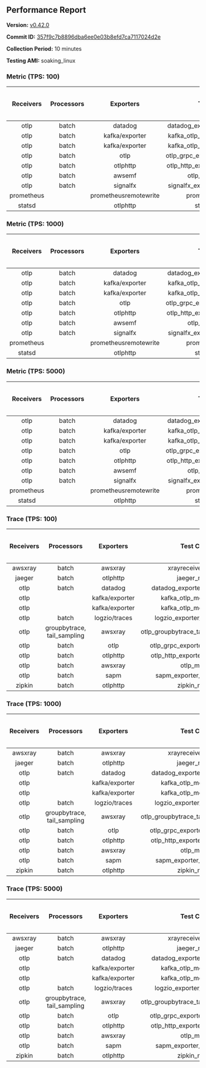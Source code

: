 ## Performance Report

**Version:** [v0.42.0](https://github.com/aws-observability/aws-otel-collector/releases/tag/v0.42.0)

**Commit ID:** [357f9c7b8896dba6ee0e03b8efd7ca7117024d2e](https://github.com/aws-observability/aws-otel-collector/commit/357f9c7b8896dba6ee0e03b8efd7ca7117024d2e)

**Collection Period:** 10 minutes

**Testing AMI:** soaking_linux


### Metric (TPS: 100)
| Receivers | Processors | Exporters | Test Case | Data Type | Instance Type | Avg CPU Usage (Percent) | Avg Memory Usage (Megabytes) | Max CPU Usage (Percent) | Max Memory Usage (Megabytes) |
|:---------:|:----------:|:---------:|:---------:|:---------:|:-------------:|:-----------------------:|:----------------------------:|:-----------------------:|:----------------------------:|
| otlp | batch | datadog | datadog_exporter_metric_mock | otlp | m5.2xlarge | 0.46 | 110.35 | 0.60 | 112.62 |
| otlp | batch | kafka/exporter | kafka_otlp_metric_mock_2_8_1 | otlp | m5.2xlarge | 0.21 | 111.08 | 0.80 | 112.04 |
| otlp | batch | kafka/exporter | kafka_otlp_metric_mock_3_2_0 | otlp | m5.2xlarge | 0.19 | 107.54 | 0.30 | 110.49 |
| otlp | batch | otlp | otlp_grpc_exporter_metric_mock | otlp | m5.2xlarge | 0.18 | 104.41 | 0.30 | 105.22 |
| otlp | batch | otlphttp | otlp_http_exporter_metric_mock | otlp | m5.2xlarge | 0.21 | 109.87 | 0.40 | 112.44 |
| otlp | batch | awsemf | otlp_metric_mock | otlp | m5.2xlarge | 0.38 | 107.66 | 0.50 | 108.22 |
| otlp | batch | signalfx | signalfx_exporter_metric_mock | otlp | m5.2xlarge | 0.22 | 112.78 | 0.40 | 115.49 |
| prometheus |  | prometheusremotewrite | prometheus_mock | prometheus | m5.2xlarge | 0.07 | 108.65 | 0.30 | 110.10 |
| statsd |  | otlphttp | statsd_mock | statsd | m5.2xlarge | 0.01 | 89.64 | 0.20 | 89.67 |

### Metric (TPS: 1000)
| Receivers | Processors | Exporters | Test Case | Data Type | Instance Type | Avg CPU Usage (Percent) | Avg Memory Usage (Megabytes) | Max CPU Usage (Percent) | Max Memory Usage (Megabytes) |
|:---------:|:----------:|:---------:|:---------:|:---------:|:-------------:|:-----------------------:|:----------------------------:|:-----------------------:|:----------------------------:|
| otlp | batch | datadog | datadog_exporter_metric_mock | otlp | m5.2xlarge | 2.14 | 119.39 | 2.30 | 121.89 |
| otlp | batch | kafka/exporter | kafka_otlp_metric_mock_2_8_1 | otlp | m5.2xlarge | 2.48 | 122.81 | 2.70 | 125.36 |
| otlp | batch | kafka/exporter | kafka_otlp_metric_mock_3_2_0 | otlp | m5.2xlarge | 0.61 | 121.88 | 2.60 | 128.24 |
| otlp | batch | otlp | otlp_grpc_exporter_metric_mock | otlp | m5.2xlarge | 0.50 | 117.56 | 1.00 | 131.94 |
| otlp | batch | otlphttp | otlp_http_exporter_metric_mock | otlp | m5.2xlarge | 0.56 | 123.11 | 0.70 | 126.15 |
| otlp | batch | awsemf | otlp_metric_mock | otlp | m5.2xlarge | 1.57 | 118.16 | 1.80 | 120.25 |
| otlp | batch | signalfx | signalfx_exporter_metric_mock | otlp | m5.2xlarge | 0.79 | 123.29 | 1.00 | 127.76 |
| prometheus |  | prometheusremotewrite | prometheus_mock | prometheus | m5.2xlarge | 0.69 | 140.07 | 1.30 | 149.47 |
| statsd |  | otlphttp | statsd_mock | statsd | m5.2xlarge | 0.01 | 89.46 | 0.10 | 91.06 |

### Metric (TPS: 5000)
| Receivers | Processors | Exporters | Test Case | Data Type | Instance Type | Avg CPU Usage (Percent) | Avg Memory Usage (Megabytes) | Max CPU Usage (Percent) | Max Memory Usage (Megabytes) |
|:---------:|:----------:|:---------:|:---------:|:---------:|:-------------:|:-----------------------:|:----------------------------:|:-----------------------:|:----------------------------:|
| otlp | batch | datadog | datadog_exporter_metric_mock | otlp | m5.2xlarge | 9.98 | 133.65 | 11.50 | 140.49 |
| otlp | batch | kafka/exporter | kafka_otlp_metric_mock_2_8_1 | otlp | m5.2xlarge | 9.32 | 131.14 | 10.30 | 134.59 |
| otlp | batch | kafka/exporter | kafka_otlp_metric_mock_3_2_0 | otlp | m5.2xlarge | 11.40 | 130.07 | 12.30 | 135.11 |
| otlp | batch | otlp | otlp_grpc_exporter_metric_mock | otlp | m5.2xlarge | 1.65 | 123.06 | 3.80 | 235.00 |
| otlp | batch | otlphttp | otlp_http_exporter_metric_mock | otlp | m5.2xlarge | 1.98 | 125.11 | 2.30 | 130.96 |
| otlp | batch | awsemf | otlp_metric_mock | otlp | m5.2xlarge | 7.03 | 124.77 | 7.70 | 127.28 |
| otlp | batch | signalfx | signalfx_exporter_metric_mock | otlp | m5.2xlarge | 3.61 | 121.67 | 3.90 | 126.30 |
| prometheus |  | prometheusremotewrite | prometheus_mock | prometheus | m5.2xlarge | 4.60 | 264.04 | 7.80 | 300.93 |
| statsd |  | otlphttp | statsd_mock | statsd | m5.2xlarge | 0.01 | 90.46 | 0.10 | 91.18 |

### Trace (TPS: 100)
| Receivers | Processors | Exporters | Test Case | Data Type | Instance Type | Avg CPU Usage (Percent) | Avg Memory Usage (Megabytes) | Max CPU Usage (Percent) | Max Memory Usage (Megabytes) |
|:---------:|:----------:|:---------:|:---------:|:---------:|:-------------:|:-----------------------:|:----------------------------:|:-----------------------:|:----------------------------:|
| awsxray | batch | awsxray | xrayreceiver_mock | xray | m5.2xlarge | 3.78 | 105.51 | 4.00 | 106.57 |
| jaeger | batch | otlphttp | jaeger_mock | jaeger | m5.2xlarge | 0.04 | 89.86 | 0.10 | 91.76 |
| otlp | batch | datadog | datadog_exporter_trace_mock | otlp | m5.2xlarge | 0.05 | 91.80 | 0.20 | 91.85 |
| otlp |  | kafka/exporter | kafka_otlp_mock_2_8_1 | otlp | m5.2xlarge | 0.06 | 96.08 | 0.20 | 98.17 |
| otlp |  | kafka/exporter | kafka_otlp_mock_3_2_0 | otlp | m5.2xlarge | 0.06 | 95.68 | 0.20 | 97.59 |
| otlp | batch | logzio/traces | logzio_exporter_trace_mock | otlp | m5.2xlarge | 0.04 | 89.82 | 0.20 | 91.16 |
| otlp | groupbytrace, tail_sampling | awsxray | otlp_groupbytrace_tailsampling_mock | otlp | m5.2xlarge | 0.03 | 90.33 | 0.10 | 91.30 |
| otlp | batch | otlp | otlp_grpc_exporter_trace_mock | otlp | m5.2xlarge | 0.04 | 91.28 | 0.20 | 92.35 |
| otlp | batch | otlphttp | otlp_http_exporter_trace_mock | otlp | m5.2xlarge | 0.04 | 88.75 | 0.20 | 90.41 |
| otlp | batch | awsxray | otlp_mock | otlp | m5.2xlarge | 0.04 | 89.96 | 0.10 | 90.78 |
| otlp | batch | sapm | sapm_exporter_trace_mock | otlp | m5.2xlarge | 0.04 | 89.26 | 0.20 | 89.50 |
| zipkin | batch | otlphttp | zipkin_mock | zipkin | m5.2xlarge | 0.04 | 90.34 | 0.10 | 92.33 |

### Trace (TPS: 1000)
| Receivers | Processors | Exporters | Test Case | Data Type | Instance Type | Avg CPU Usage (Percent) | Avg Memory Usage (Megabytes) | Max CPU Usage (Percent) | Max Memory Usage (Megabytes) |
|:---------:|:----------:|:---------:|:---------:|:---------:|:-------------:|:-----------------------:|:----------------------------:|:-----------------------:|:----------------------------:|
| awsxray | batch | awsxray | xrayreceiver_mock | xray | m5.2xlarge | 18.33 | 110.76 | 18.80 | 112.28 |
| jaeger | batch | otlphttp | jaeger_mock | jaeger | m5.2xlarge | 0.04 | 89.36 | 0.20 | 90.73 |
| otlp | batch | datadog | datadog_exporter_trace_mock | otlp | m5.2xlarge | 0.06 | 94.19 | 0.20 | 95.59 |
| otlp |  | kafka/exporter | kafka_otlp_mock_2_8_1 | otlp | m5.2xlarge | 0.16 | 97.38 | 0.30 | 98.38 |
| otlp |  | kafka/exporter | kafka_otlp_mock_3_2_0 | otlp | m5.2xlarge | 0.16 | 97.53 | 0.20 | 98.13 |
| otlp | batch | logzio/traces | logzio_exporter_trace_mock | otlp | m5.2xlarge | 0.03 | 90.07 | 0.20 | 91.82 |
| otlp | groupbytrace, tail_sampling | awsxray | otlp_groupbytrace_tailsampling_mock | otlp | m5.2xlarge | 0.03 | 90.62 | 0.10 | 92.05 |
| otlp | batch | otlp | otlp_grpc_exporter_trace_mock | otlp | m5.2xlarge | 0.04 | 88.80 | 0.20 | 89.73 |
| otlp | batch | otlphttp | otlp_http_exporter_trace_mock | otlp | m5.2xlarge | 0.05 | 89.91 | 0.20 | 91.20 |
| otlp | batch | awsxray | otlp_mock | otlp | m5.2xlarge | 0.04 | 90.59 | 0.20 | 92.65 |
| otlp | batch | sapm | sapm_exporter_trace_mock | otlp | m5.2xlarge | 0.04 | 89.83 | 0.10 | 91.55 |
| zipkin | batch | otlphttp | zipkin_mock | zipkin | m5.2xlarge | 0.04 | 89.65 | 0.20 | 91.92 |

### Trace (TPS: 5000)
| Receivers | Processors | Exporters | Test Case | Data Type | Instance Type | Avg CPU Usage (Percent) | Avg Memory Usage (Megabytes) | Max CPU Usage (Percent) | Max Memory Usage (Megabytes) |
|:---------:|:----------:|:---------:|:---------:|:---------:|:-------------:|:-----------------------:|:----------------------------:|:-----------------------:|:----------------------------:|
| awsxray | batch | awsxray | xrayreceiver_mock | xray | m5.2xlarge | 24.85 | 124.67 | 25.80 | 129.50 |
| jaeger | batch | otlphttp | jaeger_mock | jaeger | m5.2xlarge | 0.04 | 88.54 | 0.20 | 90.37 |
| otlp | batch | datadog | datadog_exporter_trace_mock | otlp | m5.2xlarge | 0.06 | 93.71 | 0.10 | 94.99 |
| otlp |  | kafka/exporter | kafka_otlp_mock_2_8_1 | otlp | m5.2xlarge | 0.07 | 94.80 | 0.20 | 96.22 |
| otlp |  | kafka/exporter | kafka_otlp_mock_3_2_0 | otlp | m5.2xlarge | 0.07 | 94.34 | 0.20 | 96.54 |
| otlp | batch | logzio/traces | logzio_exporter_trace_mock | otlp | m5.2xlarge | 0.04 | 88.85 | 0.10 | 90.32 |
| otlp | groupbytrace, tail_sampling | awsxray | otlp_groupbytrace_tailsampling_mock | otlp | m5.2xlarge | 0.03 | 90.29 | 0.20 | 91.25 |
| otlp | batch | otlp | otlp_grpc_exporter_trace_mock | otlp | m5.2xlarge | 0.04 | 92.19 | 0.20 | 93.84 |
| otlp | batch | otlphttp | otlp_http_exporter_trace_mock | otlp | m5.2xlarge | 0.04 | 90.42 | 0.20 | 92.01 |
| otlp | batch | awsxray | otlp_mock | otlp | m5.2xlarge | 0.04 | 88.40 | 0.20 | 89.17 |
| otlp | batch | sapm | sapm_exporter_trace_mock | otlp | m5.2xlarge | 0.04 | 89.62 | 0.20 | 90.32 |
| zipkin | batch | otlphttp | zipkin_mock | zipkin | m5.2xlarge | 0.04 | 88.97 | 0.20 | 89.64 |
